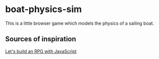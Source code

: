 # boat-physics-sim

This is a little browser game which models the physics of a sailing boat.

## Sources of inspiration

[Let's build an RPG with JavaScript](https://www.youtube.com/watch?v=fyi4vfbKEeo)
